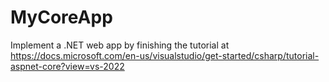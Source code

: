 # MyCoreApp
Implement a .NET web app by finishing the tutorial at https://docs.microsoft.com/en-us/visualstudio/get-started/csharp/tutorial-aspnet-core?view=vs-2022
